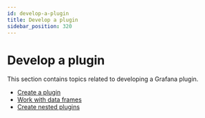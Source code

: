 ```yaml
---
id: develop-a-plugin
title: Develop a plugin
sidebar_position: 320
---
```


# Develop a plugin

This section contains topics related to developing a Grafana plugin.

- [Create a plugin](./create-a-plugin)
- [Work with data frames](./work-with-data-frames)
- [Create nested plugins](./create-nested-plugins)